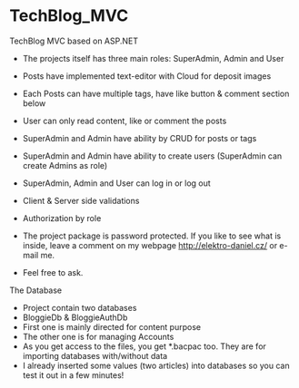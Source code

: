 # TechBlog_MVC
TechBlog MVC based on ASP.NET

- The projects itself has three main roles: SuperAdmin, Admin and User
- Posts have implemented text-editor with Cloud for deposit images
- Each Posts can have multiple tags, have like button & comment section below
- User can only read content, like or comment the posts
- SuperAdmin and Admin have ability by CRUD for posts or tags
- SuperAdmin and Admin have ability to create users (SuperAdmin can create Admins as role)
- SuperAdmin, Admin and User can log in or log out
- Client & Server side validations
- Authorization by role

- The project package is password protected. If you like to see what is inside, leave a comment on my webpage http://elektro-daniel.cz/ or e-mail me.
- Feel free to ask.

The Database
- Project contain two databases
- BloggieDb & BloggieAuthDb
- First one is mainly directed for content purpose
- The other one is for managing Accounts
- As you get access to the files, you get *.bacpac too. They are for importing databases with/without data
- I already inserted some values (two articles) into databases so you can test it out in a few minutes!

